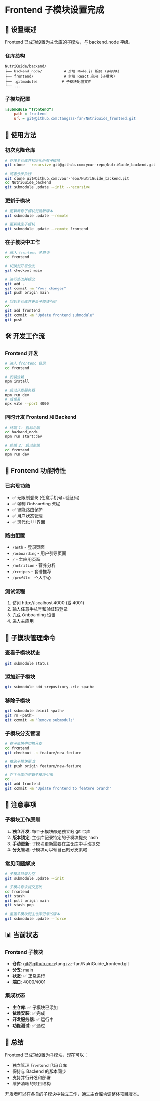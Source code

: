 # Frontend 子模块设置完成

## 🎯 设置概述

Frontend 已成功设置为主仓库的子模块，与 backend_node 平级。

### 仓库结构
```
NutriGuide/backend/
├── backend_node/          # 后端 Node.js 服务 (子模块)
├── frontend/              # 前端 React 应用 (子模块)
├── .gitmodules           # 子模块配置文件
└── ...
```

### 子模块配置
```ini
[submodule "frontend"]
    path = frontend
    url = git@github.com:tangzzz-fan/NutriGuide_frontend.git
```

## 🚀 使用方法

### 初次克隆仓库
```bash
# 克隆主仓库并初始化所有子模块
git clone --recursive git@github.com:your-repo/NutriGuide_backend.git

# 或者分步执行
git clone git@github.com:your-repo/NutriGuide_backend.git
cd NutriGuide_backend
git submodule update --init --recursive
```

### 更新子模块
```bash
# 更新所有子模块到最新版本
git submodule update --remote

# 更新特定子模块
git submodule update --remote frontend
```

### 在子模块中工作
```bash
# 进入 frontend 子模块
cd frontend

# 切换到开发分支
git checkout main

# 进行修改并提交
git add .
git commit -m "Your changes"
git push origin main

# 回到主仓库并更新子模块引用
cd ..
git add frontend
git commit -m "Update frontend submodule"
git push
```

## 🛠️ 开发工作流

### Frontend 开发
```bash
# 进入 frontend 目录
cd frontend

# 安装依赖
npm install

# 启动开发服务器
npm run dev
# 或使用
npx vite --port 4000
```

### 同时开发 Frontend 和 Backend
```bash
# 终端 1: 启动后端
cd backend_node
npm run start:dev

# 终端 2: 启动前端
cd frontend
npm run dev
```

## 📁 Frontend 功能特性

### 已实现功能
- ✅ 无限制登录 (任意手机号+验证码)
- ✅ 强制 Onboarding 流程
- ✅ 智能路由保护
- ✅ 用户状态管理
- ✅ 现代化 UI 界面

### 路由配置
- `/auth` - 登录页面
- `/onboarding` - 用户引导页面
- `/` - 主应用页面
- `/nutrition` - 营养分析
- `/recipes` - 食谱推荐
- `/profile` - 个人中心

### 测试流程
1. 访问 http://localhost:4000 (或 4001)
2. 输入任意手机号和验证码登录
3. 完成 Onboarding 设置
4. 进入主应用

## 🔧 子模块管理命令

### 查看子模块状态
```bash
git submodule status
```

### 添加新子模块
```bash
git submodule add <repository-url> <path>
```

### 移除子模块
```bash
git submodule deinit <path>
git rm <path>
git commit -m "Remove submodule"
```

### 子模块分支管理
```bash
# 在子模块中切换分支
cd frontend
git checkout -b feature/new-feature

# 推送子模块更改
git push origin feature/new-feature

# 在主仓库中更新子模块引用
cd ..
git add frontend
git commit -m "Update frontend to feature branch"
```

## 🚨 注意事项

### 子模块工作原则
1. **独立开发**: 每个子模块都是独立的 git 仓库
2. **版本锁定**: 主仓库记录特定的子模块提交 hash
3. **手动更新**: 子模块更新需要在主仓库中手动提交
4. **分支管理**: 子模块可以有自己的分支策略

### 常见问题解决
```bash
# 子模块目录为空
git submodule update --init

# 子模块有未提交更改
cd frontend
git stash
git pull origin main
git stash pop

# 重置子模块到主仓库记录的版本
git submodule update --force
```

## 📊 当前状态

### Frontend 子模块
- **仓库**: git@github.com:tangzzz-fan/NutriGuide_frontend.git
- **分支**: main
- **状态**: ✅ 正常运行
- **端口**: 4000/4001

### 集成状态
- **主仓库**: ✅ 子模块已添加
- **依赖安装**: ✅ 完成
- **开发服务器**: ✅ 运行中
- **功能测试**: ✅ 通过

## 🎉 总结

Frontend 已成功设置为子模块，现在可以：
- 独立管理 Frontend 代码仓库
- 保持与 Backend 的版本同步
- 支持并行开发和部署
- 维护清晰的项目结构

开发者可以在各自的子模块中独立工作，通过主仓库协调整体项目版本。
